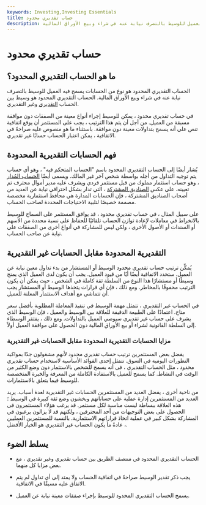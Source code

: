 ```yaml
---
keywords: Investing,Investing Essentials
title: حساب تقديري محدود
description: الحساب التقديري المحدود هو نوع من الحسابات يسمح فيه العميل للوسيط بالتصرف نيابة عنه في شراء وبيع الأوراق المالية.
---
```


# حساب تقديري محدود
## ما هو الحساب التقديري المحدود؟

الحساب التقديري المحدود هو نوع من الحسابات يسمح فيه العميل للوسيط بالتصرف نيابة عنه في شراء وبيع الأوراق المالية. الحساب التقديري المحدود هو وسيط بين الحساب [التقديري](/discretionaryaccount) وغير التقديري.

في حساب تقديري محدود ، يمكن للوسيط إجراء أنواع معينة من الصفقات دون موافقة مسبقة من العميل. من أجل أن يتم هذا الترتيب ، يجب على المستثمر أن يوقع اتفاقية تنص على أنه يسمح بتداولات معينة دون موافقة. باستثناء ما هو منصوص عليه صراحةً في الاتفاقية ، يمكن اعتبار الحساب حسابًا غير تقديري.

## فهم الحسابات التقديرية المحدودة

يُشار أيضًا إلى الحساب التقديري المحدود باسم "الحساب المتحكم فيه" ، وهو أي حساب يتم توجيه التداول من أجله بواسطة شخص آخر غير المالك. ويسمى أيضًا [الحساب المُدار](/managedaccount) ، وهو حساب استثمار مملوك من قبل مستثمر فردي ويشرف عليه مدير أموال محترف تم تعيينه. على عكس [الصناديق المشتركة](/mutualfund) ، التي تدار بشكل احترافي نيابة عن العديد من أصحاب الصناديق المشتركة ، فإن الحسابات المدارة هي محافظ استثمارية مخصصة مصممة خصيصًا لتلبية الاحتياجات المحددة لصاحب الحساب.

على سبيل المثال ، في حساب تقديري محدود ، قد يوافق المستثمر على السماح للوسيط بالانخراط في معاملات لإعادة توازن الحساب تلقائيًا للحفاظ على نسبة محددة من الأسهم أو السندات أو الأصول الأخرى ، ولكن ليس للمشاركة في أنواع أخرى من الصفقات على نيابة عن صاحب الحساب.

## التقديرية المحدودة مقابل الحسابات غير التقديرية

يُمكِّن ترتيب حساب تقديري محدود الوسيط أو المستشار من بدء تداول معين نيابة عن العميل. ستحدد الاتفاقية أيضًا أيًا من قيود العميل. يجب أن يكون لدى العميل الذي يمنح وسيطًا أو مستشارًا هذا النوع من السلطة ثقة كاملة في الشخص ، حيث يمكن أن يكون الترتيب محفوفًا بالمخاطر. ومع ذلك ، فإن أي قرارات يتخذها الوسيط أو المستشار يجب أن تتماشى مع أهداف الاستثمار المعلنة للعميل.

في الحساب غير التقديري ، تتمثل مهمة الوسيط في تنفيذ المعاملة المطلوبة بأفضل سعر متاح. اعتمادًا على الطبيعة الدقيقة للعلاقة بين الوسيط والعميل ، فإن الوسيط الذي يشرف على حساب غير تقديري سيوصي العميل بالتداولات. ومع ذلك ، يفتقر الوسطاء إلى السلطة القانونية لشراء أو بيع الأوراق المالية دون الحصول على موافقة العميل أولاً.

### مزايا الحسابات التقديرية المحدودة مقابل الحسابات غير التقديرية

يفضل بعض المستثمرين ترتيب حساب تقديري محدود لأنهم مشغولون جدًا بمواكبة التطورات اليومية في السوق. تتمثل إحدى الفوائد الأساسية لاستخدام حساب تقديري محدود ، مثل الحساب التقديري ، في أنه يسمح للشخص بالاستثمار دون وضع الكثير من الوقت في النشاط. كما يسمح للعميل بالاستفادة الكاملة من المعرفة والخبرة المتخصصة للوسيط فيما يتعلق بالاستثمارات.

من ناحية أخرى ، يفضل العديد من المستثمرين الحسابات غير التقديرية لعدة أسباب. يريد العديد من المستثمرين إدارة عملية على حساباتهم ويخشون وضع ثقة كبيرة في الوسيط ؛ هذه العلاقة ببساطة ليست مناسبة لكل مستثمر. قد يرغب هؤلاء المستثمرون في الحصول على بعض التوجيهات من أحد المحترفين ، ولكنهم قد لا يزالون يرغبون في المشاركة بشكل كبير في عملية اتخاذ قراراتهم الاستثمارية. بالنسبة للمستثمرين العمليين ، عادةً ما يكون الحساب غير التقديري هو الخيار الأفضل.

## يسلط الضوء

- الحساب التقديري المحدود في منتصف الطريق بين حساب تقديري وغير تقديري ، مع بعض مزايا كل منهما.

- يجب ذكر تقدير الوسيط صراحةً في اتفاقية الحساب ولا يمتد إلى أي تداول لم يتم الاتفاق عليه مسبقًا في الاتفاقية.

- يسمح الحساب التقديري المحدود للوسيط بإجراء صفقات معينة نيابة عن العميل.

